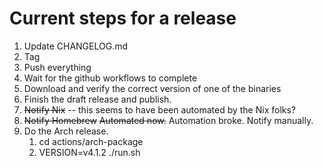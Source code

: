 # Current steps for a release

1. Update CHANGELOG.md
2. Tag
3. Push everything
4. Wait for the github workflows to complete
5. Download and verify the correct version of one of the binaries
6. Finish the draft release and publish.
7. ~~Notify Nix~~ -- this seems to have been automated by the Nix folks?
8. ~~Notify Homebrew~~ ~~Automated now.~~ Automation broke. Notify manually.
9. Do the Arch release.
	1. cd actions/arch-package
	2. VERSION=v4.1.2 ./run.sh

